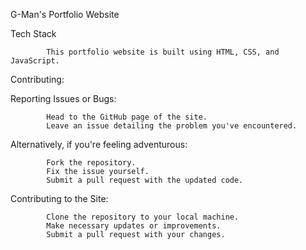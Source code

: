 G-Man's Portfolio Website

Tech Stack

            This portfolio website is built using HTML, CSS, and JavaScript.

Contributing:

Reporting Issues or Bugs:

            Head to the GitHub page of the site.
            Leave an issue detailing the problem you've encountered.
            
Alternatively, if you're feeling adventurous:

            Fork the repository.
            Fix the issue yourself.
            Submit a pull request with the updated code.

Contributing to the Site:

            Clone the repository to your local machine.
            Make necessary updates or improvements.
            Submit a pull request with your changes.
